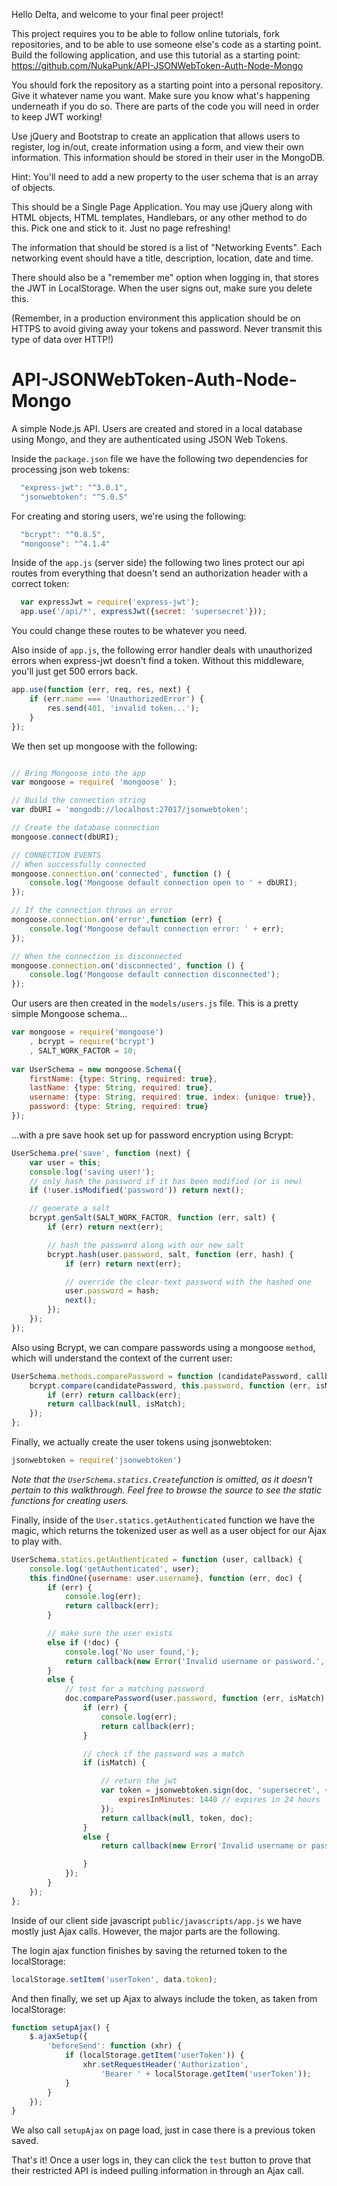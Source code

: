 Hello Delta, and welcome to your final peer project!

This project requires you to be able to follow online tutorials, fork repositories, and to be able to use someone else's code as a starting point. Build the following application, and use this tutorial as a starting point: https://github.com/NukaPunk/API-JSONWebToken-Auth-Node-Mongo

You should fork the repository as a starting point into a personal repository. Give it whatever name you want. Make sure you know what's happening underneath if you do so. There are parts of the code you will need in order to keep JWT working!

Use jQuery and Bootstrap to create an application that allows users to register, log in/out, create information using a form, and view their own information. This information should be stored in their user in the MongoDB.

Hint: You'll need to add a new property to the user schema that is an array of objects.

This should be a Single Page Application. You may use jQuery along with HTML objects, HTML templates, Handlebars, or any other method to do this. Pick one and stick to it. Just no page refreshing!

The information that should be stored is a list of "Networking Events". Each networking event should have a title, description, location, date and time.

There should also be a "remember me" option when logging in, that stores the JWT in LocalStorage. When the user signs out, make sure you delete this.

(Remember, in a production environment this application should be on HTTPS to avoid giving away your tokens and password. Never transmit this type of data over HTTP!)

# API-JSONWebToken-Auth-Node-Mongo
A simple Node.js API. Users are created and stored in a local database using Mongo, and they are authenticated using JSON Web Tokens.

Inside the `package.json` file we have the following two dependencies for processing json web tokens:

``` javascript
  "express-jwt": "^3.0.1",
  "jsonwebtoken": "^5.0.5"
```

For creating and storing users, we're using the following:

``` javascript
  "bcrypt": "^0.8.5",
  "mongoose": "^4.1.4"
```

Inside of the `app.js` (server side) the following two lines protect our api routes from everything that doesn't send an authorization header with a correct token:

``` javascript
  var expressJwt = require('express-jwt');
  app.use('/api/*', expressJwt({secret: 'supersecret'}));
```

You could change these routes to be whatever you need.

Also inside of `app.js`, the following error handler deals with unauthorized errors when express-jwt doesn't find a token. Without this middleware, you'll just get 500 errors back.

``` javascript
app.use(function (err, req, res, next) {
    if (err.name === 'UnauthorizedError') {
        res.send(401, 'invalid token...');
    }
});
```

We then set up mongoose with the following:

``` javascript

// Bring Mongoose into the app
var mongoose = require( 'mongoose' );

// Build the connection string
var dbURI = 'mongodb://localhost:27017/jsonwebtoken';

// Create the database connection
mongoose.connect(dbURI);

// CONNECTION EVENTS
// When successfully connected
mongoose.connection.on('connected', function () {
    console.log('Mongoose default connection open to ' + dbURI);
});

// If the connection throws an error
mongoose.connection.on('error',function (err) {
    console.log('Mongoose default connection error: ' + err);
});

// When the connection is disconnected
mongoose.connection.on('disconnected', function () {
    console.log('Mongoose default connection disconnected');
});

```

Our users are then created in the `models/users.js` file. This is a pretty simple Mongoose schema...

```javascript
var mongoose = require('mongoose')
    , bcrypt = require('bcrypt')
    , SALT_WORK_FACTOR = 10;
    
var UserSchema = new mongoose.Schema({
    firstName: {type: String, required: true},
    lastName: {type: String, required: true},
    username: {type: String, required: true, index: {unique: true}},
    password: {type: String, required: true}
});
```

...with a pre save hook set up for password encryption using Bcrypt: 

``` javascript
UserSchema.pre('save', function (next) {
    var user = this;
    console.log('saving user!');
    // only hash the password if it has been modified (or is new)
    if (!user.isModified('password')) return next();

    // generate a salt
    bcrypt.genSalt(SALT_WORK_FACTOR, function (err, salt) {
        if (err) return next(err);

        // hash the password along with our new salt
        bcrypt.hash(user.password, salt, function (err, hash) {
            if (err) return next(err);

            // override the clear-text password with the hashed one
            user.password = hash;
            next();
        });
    });
});
```

Also using Bcrypt, we can compare passwords using a mongoose `method`, which will understand the context of the current user:

``` javascript
UserSchema.methods.comparePassword = function (candidatePassword, callback) {
    bcrypt.compare(candidatePassword, this.password, function (err, isMatch) {
        if (err) return callback(err);
        return callback(null, isMatch);
    });
};
```

Finally, we actually create the user tokens using jsonwebtoken:

``` javascript
jsonwebtoken = require('jsonwebtoken')
```

*Note that the `UserSchema.statics.Create`function is omitted, as it doesn't pertain to this walkthrough. Feel free to browse the source to see the static functions for creating users.*

Finally, inside of the `User.statics.getAuthenticated` function we have the magic, which returns the tokenized user as well as a user object for our Ajax to play with.

``` javascript
UserSchema.statics.getAuthenticated = function (user, callback) {
    console.log('getAuthenticated', user);
    this.findOne({username: user.username}, function (err, doc) {
        if (err) {
            console.log(err);
            return callback(err);
        }

        // make sure the user exists
        else if (!doc) {
            console.log('No user found,');
            return callback(new Error('Invalid username or password.', 401), null);
        }
        else {
            // test for a matching password
            doc.comparePassword(user.password, function (err, isMatch) {
                if (err) {
                    console.log(err);
                    return callback(err);
                }

                // check if the password was a match
                if (isMatch) {

                    // return the jwt
                    var token = jsonwebtoken.sign(doc, 'supersecret', {
                        expiresInMinutes: 1440 // expires in 24 hours
                    });
                    return callback(null, token, doc);
                }
                else {
                    return callback(new Error('Invalid username or password.'), null);

                }
            });
        }
    });
};
```

Inside of our client side javascript `public/javascripts/app.js` we have mostly just Ajax calls. However, the major parts are the following.


The login ajax function finishes by saving the returned token to the localStorage: 

``` JavaScript
localStorage.setItem('userToken', data.token);
```

And then finally, we set up Ajax to always include the token, as taken from localStorage:

``` javascript
function setupAjax() {
    $.ajaxSetup({
        'beforeSend': function (xhr) {
            if (localStorage.getItem('userToken')) {
                xhr.setRequestHeader('Authorization',
                    'Bearer ' + localStorage.getItem('userToken'));
            }
        }
    });
}
```

We also call `setupAjax` on page load, just in case there is a previous token saved.

That's it! Once a user logs in, they can click the `test` button to prove that their restricted API is indeed pulling information in through an Ajax call. 


